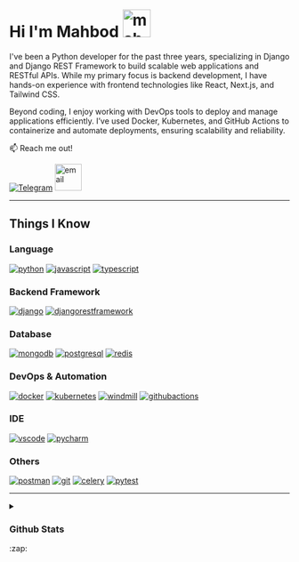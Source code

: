 # Hi I'm Mahbod <img src="https://user-images.githubusercontent.com/74229780/170257934-befc61e4-18a2-4bdb-9c4c-8b957348d8a7.gif" width="50px" alt="mahbod">

I've been a Python developer for the past three years, specializing in Django and Django REST Framework to build scalable web applications and RESTful APIs. While my primary focus is backend development, I have hands-on experience with frontend technologies like React, Next.js, and Tailwind CSS.

Beyond coding, I enjoy working with DevOps tools to deploy and manage applications efficiently. I’ve used Docker, Kubernetes, and GitHub Actions to containerize and automate deployments, ensuring scalability and reliability.

:mailbox: Reach me out!

[![Telegram](https://go-skill-icons.vercel.app/api/icons?i=telegram)](https://www.t.me/M4hbod)
[<img src="https://mahbod.dev/assets/icons/mail.svg" width="48px" alt="email">](mailto:me@mahbod.dev)
___

## Things I Know

### Language

[![python](https://go-skill-icons.vercel.app/api/icons?i=python)](https://www.python.org)
[![javascript](https://go-skill-icons.vercel.app/api/icons?i=javascript)](https://developer.mozilla.org/en-US/docs/Web/JavaScript)
[![typescript](https://go-skill-icons.vercel.app/api/icons?i=typescript)](https://www.typescriptlang.org)

### Backend Framework

[![django](https://go-skill-icons.vercel.app/api/icons?i=django)](https://www.djangoproject.com)
[![djangorestframework](https://go-skill-icons.vercel.app/api/icons?i=djangorestframework)](https://www.django-rest-framework.org)

### Database

[![mongodb](https://go-skill-icons.vercel.app/api/icons?i=mongodb)](https://www.mongodb.com)
[![postgresql](https://go-skill-icons.vercel.app/api/icons?i=postgresql)](https://www.postgresql.org)
[![redis](https://go-skill-icons.vercel.app/api/icons?i=redis)](https://redis.io)

### DevOps & Automation

[![docker](https://go-skill-icons.vercel.app/api/icons?i=docker)](https://www.docker.com)
[![kubernetes](https://go-skill-icons.vercel.app/api/icons?i=kubernetes)](https://kubernetes.io)
[![windmill](https://go-skill-icons.vercel.app/api/icons?i=windmill)](https://www.windmill.dev)
[![githubactions](https://go-skill-icons.vercel.app/api/icons?i=githubactions)](https://github.com/features/actions)

### IDE

[![vscode](https://go-skill-icons.vercel.app/api/icons?i=vscode)](https://code.visualstudio.com)
[![pycharm](https://go-skill-icons.vercel.app/api/icons?i=pycharm)](https://www.jetbrains.com/pycharm)

### Others

[![postman](https://go-skill-icons.vercel.app/api/icons?i=postman)](https://www.postman.com)
[![git](https://go-skill-icons.vercel.app/api/icons?i=git)](https://git-scm.com)
[![celery](https://go-skill-icons.vercel.app/api/icons?i=celery)](https://docs.celeryq.dev)
[![pytest](https://go-skill-icons.vercel.app/api/icons?i=pytest)](https://pytest.org)

___
<details>
  <summary><h3>Github Stats</h3>:zap:</summary>

  <a href="#">![Github stats](https://github-readme-stats.vercel.app/api?username=M4hbod&theme=blueberry&count_private=true&hide_border=true&line_height=20)</a>
  <a href="#">![Top Langs](https://github-readme-stats.vercel.app/api/top-langs/?username=M4hbod&layout=compact&theme=blueberry&count_private=true&hide_border=true)</a>
  <a href="#">![Profile Views](https://count.getloli.com/get/@M4hbod?theme=rule34)</a>
</details>
